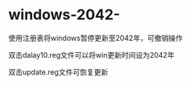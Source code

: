 # windows-2042-
使用注册表将windows暂停更新至2042年，可撤销操作

双击dalay10.reg文件可以将win更新时间设为2042年

双击update.reg文件可恢复更新
